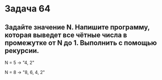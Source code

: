 # Задача 64 # 

## Задайте значение N. Напишите программу, которая выведет все чётные числа в промежутке от N до 1. Выполнить с помощью рекурсии. ##

N = 5 -> "4, 2"

N = 8 -> "8, 6, 4, 2"